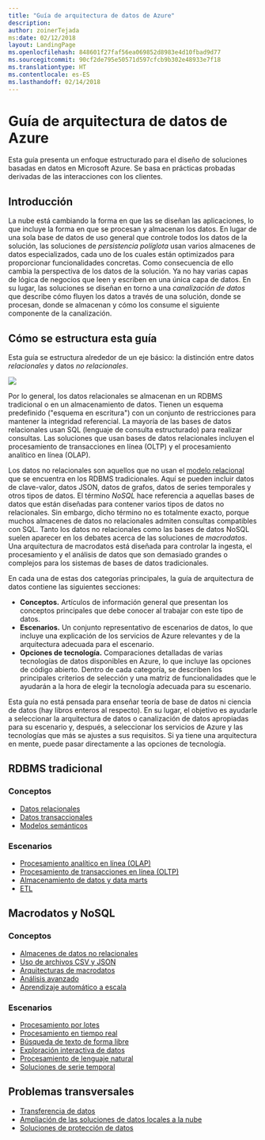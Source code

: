 ```yaml
---
title: "Guía de arquitectura de datos de Azure"
description: 
author: zoinerTejada
ms:date: 02/12/2018
layout: LandingPage
ms.openlocfilehash: 848601f27faf56ea069852d8983e4d10fbad9d77
ms.sourcegitcommit: 90cf2de795e50571d597cfcb9b302e48933e7f18
ms.translationtype: HT
ms.contentlocale: es-ES
ms.lasthandoff: 02/14/2018
---
```

# <a name="azure-data-architecture-guide"></a>Guía de arquitectura de datos de Azure

Esta guía presenta un enfoque estructurado para el diseño de soluciones basadas en datos en Microsoft Azure. Se basa en prácticas probadas derivadas de las interacciones con los clientes.

## <a name="introduction"></a>Introducción

La nube está cambiando la forma en que las se diseñan las aplicaciones, lo que incluye la forma en que se procesan y almacenan los datos. En lugar de una sola base de datos de uso general que controle todos los datos de la solución, las soluciones de _persistencia políglota_ usan varios almacenes de datos especializados, cada uno de los cuales están optimizados para proporcionar funcionalidades concretas. Como consecuencia de ello cambia la perspectiva de los datos de la solución. Ya no hay varias capas de lógica de negocios que leen y escriben en una única capa de datos. En su lugar, las soluciones se diseñan en torno a una *canalización de datos* que describe cómo fluyen los datos a través de una solución, donde se procesan, donde se almacenan y cómo los consume el siguiente componente de la canalización. 

## <a name="how-this-guide-is-structured"></a>Cómo se estructura esta guía

Esta guía se estructura alrededor de un eje básico: la distinción entre datos *relacionales* y datos *no relacionales*. 

![](./images/guide-steps.svg)

Por lo general, los datos relacionales se almacenan en un RDBMS tradicional o en un almacenamiento de datos. Tienen un esquema predefinido ("esquema en escritura") con un conjunto de restricciones para mantener la integridad referencial. La mayoría de las bases de datos relacionales usan SQL (lenguaje de consulta estructurado) para realizar consultas. Las soluciones que usan bases de datos relacionales incluyen el procesamiento de transacciones en línea (OLTP) y el procesamiento analítico en línea (OLAP).

Los datos no relacionales son aquellos que no usan el [modelo relacional](https://en.wikipedia.org/wiki/Relational_model) que se encuentra en los RDBMS tradicionales. Aquí se pueden incluir datos de clave-valor, datos JSON, datos de grafos, datos de series temporales y otros tipos de datos. El término *NoSQL* hace referencia a aquellas bases de datos que están diseñadas para contener varios tipos de datos no relacionales. Sin embargo, dicho término no es totalmente exacto, porque muchos almacenes de datos no relacionales admiten consultas compatibles con SQL. Tanto los datos no relacionales como las bases de datos NoSQL suelen aparecer en los debates acerca de las soluciones de *macrodatos*. Una arquitectura de macrodatos está diseñada para controlar la ingesta, el procesamiento y el análisis de datos que son demasiado grandes o complejos para los sistemas de bases de datos tradicionales. 

En cada una de estas dos categorías principales, la guía de arquitectura de datos contiene las siguientes secciones:

- **Conceptos.** Artículos de información general que presentan los conceptos principales que debe conocer al trabajar con este tipo de datos.
- **Escenarios.** Un conjunto representativo de escenarios de datos, lo que incluye una explicación de los servicios de Azure relevantes y de la arquitectura adecuada para el escenario.
- **Opciones de tecnología.** Comparaciones detalladas de varias tecnologías de datos disponibles en Azure, lo que incluye las opciones de código abierto. Dentro de cada categoría, se describen los principales criterios de selección y una matriz de funcionalidades que le ayudarán a la hora de elegir la tecnología adecuada para su escenario.

Esta guía no está pensada para enseñar teoría de base de datos ni ciencia de datos (hay libros enteros al respecto). En su lugar, el objetivo es ayudarle a seleccionar la arquitectura de datos o canalización de datos apropiadas para su escenario y, después, a seleccionar los servicios de Azure y las tecnologías que más se ajustes a sus requisitos. Si ya tiene una arquitectura en mente, puede pasar directamente a las opciones de tecnología.

## <a name="traditional-rdbms"></a>RDBMS tradicional

### <a name="concepts"></a>Conceptos

- [Datos relacionales](./concepts/relational-data.md) 
- [Datos transaccionales](./concepts/transactional-data.md) 
- [Modelos semánticos](./concepts/semantic-modeling.md) 

### <a name="scenarios"></a>Escenarios

- [Procesamiento analítico en línea (OLAP)](./scenarios/online-analytical-processing.md)
- [Procesamiento de transacciones en línea (OLTP)](./scenarios/online-transaction-processing.md) 
- [Almacenamiento de datos y data marts](./scenarios/data-warehousing.md)
- [ETL](./scenarios/etl.md) 

## <a name="big-data-and-nosql"></a>Macrodatos y NoSQL

### <a name="concepts"></a>Conceptos

- [Almacenes de datos no relacionales](./concepts/non-relational-data.md)
- [Uso de archivos CSV y JSON](./concepts/csv-and-json.md)
- [Arquitecturas de macrodatos](./concepts/big-data.md)
- [Análisis avanzado](./concepts/advanced-analytics.md) 
- [Aprendizaje automático a escala](./concepts/machine-learning-at-scale.md)

### <a name="scenarios"></a>Escenarios

- [Procesamiento por lotes](./scenarios/batch-processing.md)
- [Procesamiento en tiempo real](./scenarios/real-time-processing.md)
- [Búsqueda de texto de forma libre](./scenarios/search.md)
- [Exploración interactiva de datos](./scenarios/interactive-data-exploration.md)
- [Procesamiento de lenguaje natural](./scenarios/natural-language-processing.md)
- [Soluciones de serie temporal](./scenarios/time-series.md)

## <a name="cross-cutting-concerns"></a>Problemas transversales

- [Transferencia de datos](./scenarios/data-transfer.md) 
- [Ampliación de las soluciones de datos locales a la nube](./scenarios/hybrid-on-premises-and-cloud.md) 
- [Soluciones de protección de datos](./scenarios/securing-data-solutions.md) 
